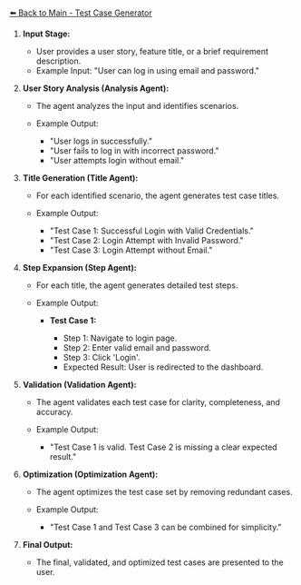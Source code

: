 
[⬅️ Back to Main - Test Case Generator](Test%20Case%20Generator.md)


1. **Input Stage:**

   * User provides a user story, feature title, or a brief requirement description.
   * Example Input: "User can log in using email and password."

2. **User Story Analysis (Analysis Agent):**

   * The agent analyzes the input and identifies scenarios.
   * Example Output:

     * "User logs in successfully."
     * "User fails to log in with incorrect password."
     * "User attempts login without email."

3. **Title Generation (Title Agent):**

   * For each identified scenario, the agent generates test case titles.
   * Example Output:

     * "Test Case 1: Successful Login with Valid Credentials."
     * "Test Case 2: Login Attempt with Invalid Password."
     * "Test Case 3: Login Attempt without Email."

4. **Step Expansion (Step Agent):**

   * For each title, the agent generates detailed test steps.
   * Example Output:

     * **Test Case 1:**

       * Step 1: Navigate to login page.
       * Step 2: Enter valid email and password.
       * Step 3: Click 'Login'.
       * Expected Result: User is redirected to the dashboard.

5. **Validation (Validation Agent):**

   * The agent validates each test case for clarity, completeness, and accuracy.
   * Example Output:

     * "Test Case 1 is valid. Test Case 2 is missing a clear expected result."

6. **Optimization (Optimization Agent):**

   * The agent optimizes the test case set by removing redundant cases.
   * Example Output:

     * "Test Case 1 and Test Case 3 can be combined for simplicity."

7. **Final Output:**

   * The final, validated, and optimized test cases are presented to the user.
